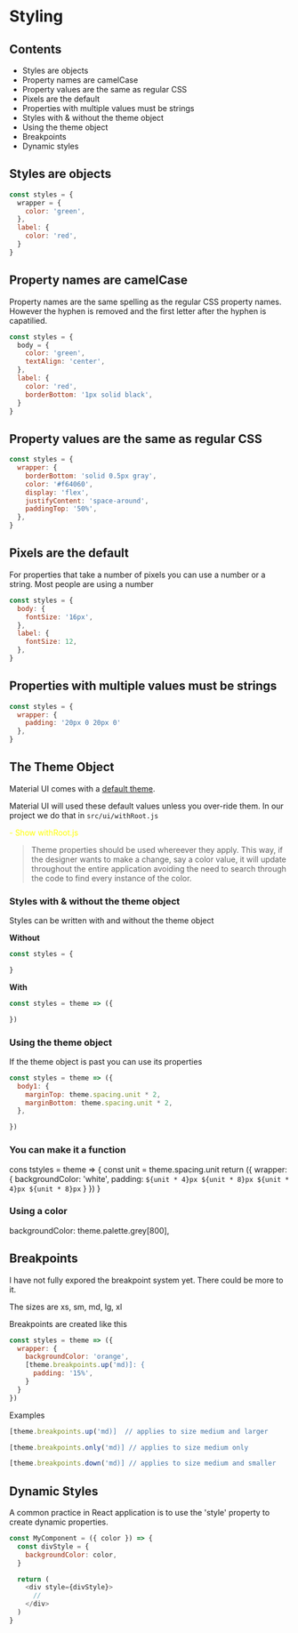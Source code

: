 # Styling

## Contents
- Styles are objects
- Property names are camelCase
- Property values are the same as regular CSS
- Pixels are the default
- Properties with multiple values must be strings
- Styles with & without the theme object
- Using the theme object
- Breakpoints
- Dynamic styles

## Styles are objects
```js
const styles = {
  wrapper = {
    color: 'green',
  },
  label: {
    color: 'red',
  }
}
```

## Property names are camelCase
Property names are the same spelling as the regular CSS property names. However the hyphen is removed and the first letter after the hyphen is capatilied.

```js
const styles = {
  body = {
    color: 'green',
    textAlign: 'center',
  },
  label: {
    color: 'red',
    borderBottom: '1px solid black',
  }
}
```

## Property values are the same as regular CSS
```js
const styles = {
  wrapper: {
    borderBottom: 'solid 0.5px gray',
    color: '#f64060',
    display: 'flex',
    justifyContent: 'space-around',
    paddingTop: '50%',
  },
}
```

## Pixels are the default
For properties that take a number of pixels you can use a number or a string. Most people are using a number

```js
const styles = {
  body: {
    fontSize: '16px',
  },
  label: {
    fontSize: 12,
  },
}
```

## Properties with multiple values must be strings

```js
const styles = {
  wrapper: {
    padding: '20px 0 20px 0'
  },
}
```

## The Theme Object
Material UI comes with a [default theme](https://material-ui.com/customization/default-theme/).

Material UI will used these default values unless you over-ride them. In our project we do that in <code>src/ui/withRoot.js</code>

<span style="color: yellow">- Show withRoot.js</span>

> Theme properties should be used whereever they apply. This way, if the designer wants to make a change, say a color value, it will update throughout the entire application avoiding the need to search through the code to find every instance of the color.

### Styles with & without the theme object
Styles can be written with and without the theme object

**Without**
```js
const styles = {

}
```

**With**
```js
const styles = theme => ({

})
```

### Using the theme object

If the theme object is past you can use its properties
```js
const styles = theme => ({
  body1: {
    marginTop: theme.spacing.unit * 2,
    marginBottom: theme.spacing.unit * 2,
  },

})
```

### You can make it a function

cons tstyles = theme => {
  const unit = theme.spacing.unit
  return ({
    wrapper: {
      backgroundColor: 'white',
      padding: `${unit * 4}px ${unit * 8}px ${unit * 4}px ${unit * 8}px`
    }
  })
}

### Using a color

backgroundColor: theme.palette.grey[800],


## Breakpoints

I have not fully expored the breakpoint system yet. There could be more to it.

The sizes are xs, sm, md, lg, xl

Breakpoints are created like this

```js
const styles = theme => ({
  wrapper: {
    backgroundColor: 'orange',
    [theme.breakpoints.up('md)]: {
      padding: '15%',
    }
  }
})
```
Examples
```js
[theme.breakpoints.up('md)]  // applies to size medium and larger

[theme.breakpoints.only('md)] // applies to size medium only

[theme.breakpoints.down('md)] // applies to size medium and smaller
```

## Dynamic Styles
A common practice in React application is to use the 'style' property to create dynamic properties.

```js
const MyComponent = ({ color }) => {
  const divStyle = {
    backgroundColor: color,
  }

  return (
    <div style={divStyle}>
      //
    </div>
  )
}
```